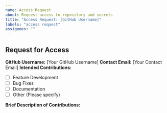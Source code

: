```yaml
---
name: Access Request
about: Request access to repository and secrets
title: "Access Request: [GitHub Username]"
labels: "access request"
assignees: ""
---
```


## Request for Access

**GitHub Username:** [Your GitHub Username]
**Contact Email:** [Your Contact Email]
**Intended Contributions:**

- [ ] Feature Development
- [ ] Bug Fixes
- [ ] Documentation
- [ ] Other (Please specify)

**Brief Description of Contributions:**
